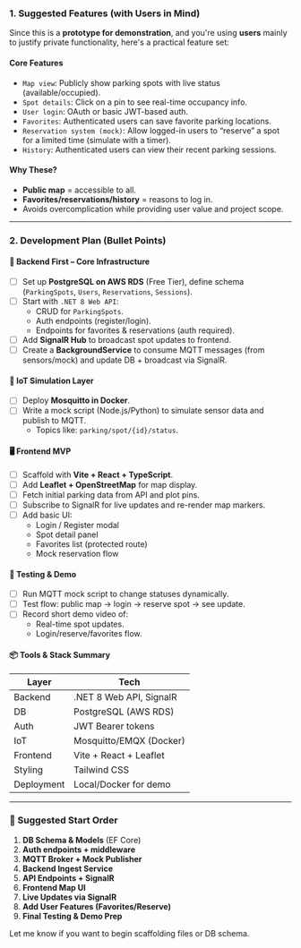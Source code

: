 ### 1. Suggested Features (with Users in Mind)

Since this is a **prototype for demonstration**, and you're using **users** mainly to justify private functionality, here's a practical feature set:

#### Core Features
- `Map view`: Publicly show parking spots with live status (available/occupied).
- `Spot details`: Click on a pin to see real-time occupancy info.
- `User login`: OAuth or basic JWT-based auth.
- `Favorites`: Authenticated users can save favorite parking locations.
- `Reservation system (mock)`: Allow logged-in users to “reserve” a spot for a limited time (simulate with a timer).
- `History`: Authenticated users can view their recent parking sessions.

#### Why These?
- **Public map** = accessible to all.
- **Favorites/reservations/history** = reasons to log in.
- Avoids overcomplication while providing user value and project scope.

---

### 2. Development Plan (Bullet Points)

#### 🔧 Backend First – Core Infrastructure
- [ ] Set up **PostgreSQL on AWS RDS** (Free Tier), define schema (`ParkingSpots`, `Users`, `Reservations`, `Sessions`).
- [ ] Start with `.NET 8 Web API`:
  - CRUD for `ParkingSpots`.
  - Auth endpoints (register/login).
  - Endpoints for favorites & reservations (auth required).
- [ ] Add **SignalR Hub** to broadcast spot updates to frontend.
- [ ] Create a **BackgroundService** to consume MQTT messages (from sensors/mock) and update DB + broadcast via SignalR.

#### 📡 IoT Simulation Layer
- [ ] Deploy **Mosquitto in Docker**.
- [ ] Write a mock script (Node.js/Python) to simulate sensor data and publish to MQTT.
  - Topics like: `parking/spot/{id}/status`.

#### 🖥️ Frontend MVP
- [ ] Scaffold with **Vite + React + TypeScript**.
- [ ] Add **Leaflet + OpenStreetMap** for map display.
- [ ] Fetch initial parking data from API and plot pins.
- [ ] Subscribe to SignalR for live updates and re-render map markers.
- [ ] Add basic UI:
    - Login / Register modal
    - Spot detail panel
    - Favorites list (protected route)
    - Mock reservation flow

#### 🧪 Testing & Demo
- [ ] Run MQTT mock script to change statuses dynamically.
- [ ] Test flow: public map → login → reserve spot → see update.
- [ ] Record short demo video of:
    - Real-time spot updates.
    - Login/reserve/favorites flow.

#### 📦 Tools & Stack Summary

| Layer        | Tech                           |
|--------------|--------------------------------|
| Backend      | .NET 8 Web API, SignalR        |
| DB           | PostgreSQL (AWS RDS)           |
| Auth         | JWT Bearer tokens              |
| IoT          | Mosquitto/EMQX (Docker)        |
| Frontend     | Vite + React + Leaflet         |
| Styling      | Tailwind CSS                   |
| Deployment   | Local/Docker for demo          |

---

### 🚀 Suggested Start Order

1. **DB Schema & Models** (EF Core)
2. **Auth endpoints + middleware**
3. **MQTT Broker + Mock Publisher**
4. **Backend Ingest Service**
5. **API Endpoints + SignalR**
6. **Frontend Map UI**
7. **Live Updates via SignalR**
8. **Add User Features (Favorites/Reserve)**
9. **Final Testing & Demo Prep**

Let me know if you want to begin scaffolding files or DB schema.